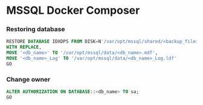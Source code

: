 # MSSQL Docker Composer

### Restoring database
```sql
RESTORE DATABASE IDXDPS FROM DISK=N'/var/opt/mssql/shared/<backup_file>.bak'
WITH REPLACE,
MOVE '<db_name>' TO '/var/opt/mssql/data/<db_name>.mdf',
MOVE '<db_name>_Log' TO '/var/opt/mssql/data/<db_name>_Log.ldf'
GO
```

### Change owner
```sql
ALTER AUTHORIZATION ON DATABASE::<db_name> TO sa;
GO
```
